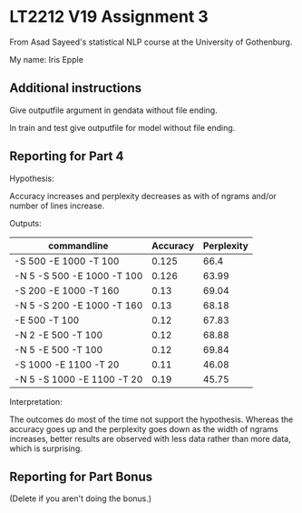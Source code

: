 # LT2212 V19 Assignment 3

From Asad Sayeed's statistical NLP course at the University of Gothenburg.

My name: Iris Epple

## Additional instructions

Give outputfile argument in gendata without file ending.

In train and test give outputfile for model without file ending.

## Reporting for Part 4

Hypothesis:

Accuracy increases and perplexity decreases as with of ngrams and/or number of lines increase.

Outputs:

| commandline                | Accuracy | Perplexity |
|----------------------------|----------|------------|
| -S 500 -E 1000 -T 100      | 0.125    | 66.4       |
| -N 5 -S 500 -E 1000 -T 100 | 0.126    | 63.99      |
| -S 200 -E 1000 -T 160      | 0.13     | 69.04      |
| -N 5 -S 200 -E 1000 -T 160 | 0.13     | 68.18      |
| -E 500 -T 100              | 0.12     | 67.83      |
| -N 2 -E 500 -T 100         | 0.12     | 68.88      |
| -N 5 -E 500 -T 100         | 0.12     | 69.84      |
| -S 1000 -E 1100 -T 20      | 0.11     | 46.08      |
| -N 5 -S 1000 -E 1100 -T 20 | 0.19     | 45.75      |


Interpretation:

The outcomes do most of the time not support the hypothesis. Whereas the accuracy goes up 
and the perplexity goes down as the width of ngrams increases, better results are observed with
less data rather than more data, which is surprising.


## Reporting for Part Bonus 

(Delete if you aren't doing the bonus.)
